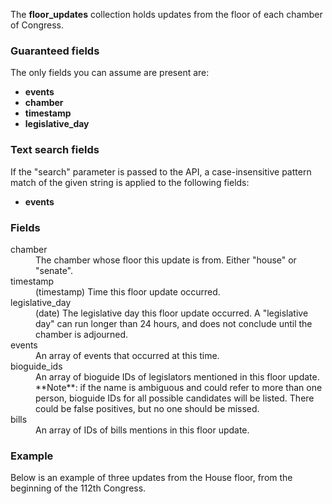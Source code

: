 The **floor_updates** collection holds updates from the floor of each chamber of Congress.

### Guaranteed fields

The only fields you can assume are present are:

* **events**
* **chamber**
* **timestamp**
* **legislative_day**

### Text search fields

If the "search" parameter is passed to the API, a case-insensitive pattern match of the given string is applied to the following fields:

* **events**

### Fields

<dt>chamber</dt>
<dd>The chamber whose floor this update is from. Either "house" or "senate".</dd>

<dt>timestamp</dt>
<dd>(timestamp) Time this floor update occurred.</dd>

<dt>legislative_day</dt>
<dd>(date) The legislative day this floor update occurred. A "legislative day" can run longer than 24 hours, and does not conclude until the chamber is adjourned.</dd>

<dt>events</dt>
<dd>An array of events that occurred at this time.</dd>

<dt>bioguide_ids</dt>
<dd>An array of bioguide IDs of legislators mentioned in this floor update. **Note**: if the name is ambiguous and could refer to more than one person, bioguide IDs for all possible candidates will be listed. There could be false positives, but no one should be missed.</dd>

<dt>bills</dt>
<dd>An array of IDs of bills mentions in this floor update.</dd>

### Example

Below is an example of three updates from the House floor, from the beginning of the 112th Congress.

<script src="https://gist.github.com/773645.js?file=floor_updates.json"></script>